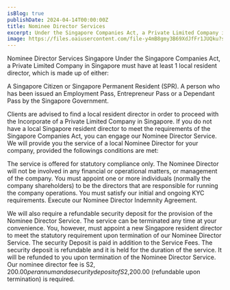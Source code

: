 ```yaml
---
isBlog: true
publishDate: 2024-04-14T00:00:00Z
title: Nominee Director Services
excerpt: Under the Singapore Companies Act, a Private Limited Company in Singapore must have at least 1 local resident director, which is made up of either.
image: https://files.oaiusercontent.com/file-y4mB8gmy3B69XdJfFr1JUQku?se=2024-04-23T17%3A42%3A21Z&sp=r&sv=2021-08-06&sr=b&rscc=max-age%3D31536000%2C%20immutable&rscd=attachment%3B%20filename%3D8604579d-1708-4a95-a0da-f49aba6bbede.webp&sig=J0iaRV6CvXdO7fFJskYiAffiSG455mUK9/T3PSHOkUw%3D
---
```


Nominee Director Services Singapore
Under the Singapore Companies Act, a Private Limited Company in Singapore must have at least 1 local resident director, which is made up of either:

A Singapore Citizen or Singapore Permanent Resident (SPR).
A person who has been issued an Employment Pass, Entrepreneur Pass or a Dependant Pass by the Singapore Government.

Clients are advised to find a local resident director in order to proceed with the Incorporate of a Private Limited Company in Singapore. If you do not have a local Singapore resident director to meet the requirements of the Singapore Companies Act, you can engage our Nominee Director Service. We will provide you the service of a local Nominee Director for your company, provided the followings conditions are met:

The service is offered for statutory compliance only. The Nominee Director will not be involved in any financial or operational matters, or management of the company.
You must appoint one or more individuals (normally the company shareholders) to be the directors that are responsible for running the company operations.
You must satisfy our initial and ongoing KYC requirements.
Execute our Nominee Director Indemnity Agreement.

We will also require a refundable security deposit for the provision of the Nominee Director Service. The service can be terminated any time at your convenience. You, however, must appoint a new Singapore resident director to meet the statutory requirement upon termination of our Nominee Director Service.
The security Deposit is paid in addition to the Service Fees. The security deposit is refundable and it is held for the duration of the service. It will be refunded to you upon termination of the Nominee Director Service.
Our nominee director fee is S$2,200.00 per annum and a security deposit of S$2,200.00 (refundable upon termination) is required.